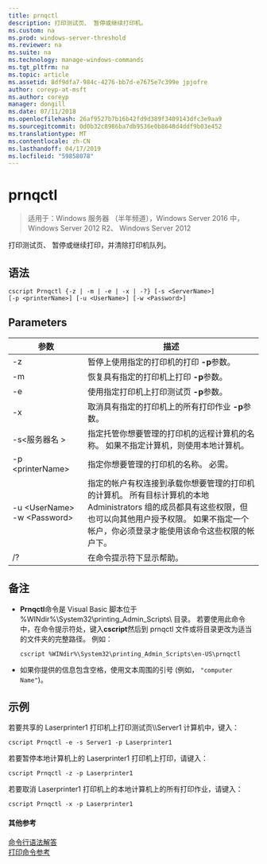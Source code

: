 ```yaml
---
title: prnqctl
description: 打印测试页、 暂停或继续打印机。
ms.custom: na
ms.prod: windows-server-threshold
ms.reviewer: na
ms.suite: na
ms.technology: manage-windows-commands
ms.tgt_pltfrm: na
ms.topic: article
ms.assetid: 8df9dfa7-984c-4276-bb7d-e7675e7c399e jpjofre
author: coreyp-at-msft
ms.author: coreyp
manager: dongill
ms.date: 07/11/2018
ms.openlocfilehash: 26af9527b7b16b42fd9d389f3409143dfc3e9aa9
ms.sourcegitcommit: 0d0b32c8986ba7db9536e0b8648d4ddf9b03e452
ms.translationtype: MT
ms.contentlocale: zh-CN
ms.lasthandoff: 04/17/2019
ms.locfileid: "59858078"
---
```

# <a name="prnqctl"></a>prnqctl

>适用于：Windows 服务器 （半年频道），Windows Server 2016 中，Windows Server 2012 R2、 Windows Server 2012

打印测试页、 暂停或继续打印，并清除打印机队列。  
  
## <a name="syntax"></a>语法  
```  
cscript Prnqctl {-z | -m | -e | -x | -?} [-s <ServerName>]   
[-p <printerName>] [-u <UserName>] [-w <Password>]  
```  
## <a name="parameters"></a>Parameters  
|参数|描述|  
|-------|--------|  
|-z|暂停上使用指定的打印机的打印 **-p**参数。|  
|-m|恢复具有指定的打印机上打印 **-p**参数。|  
|-e|使用指定打印机上打印测试页 **-p**参数。|  
|-x|取消具有指定的打印机上的所有打印作业 **-p**参数。|  
|-s\<服务器名 >|指定托管你想要管理的打印机的远程计算机的名称。 如果不指定计算机，则使用本地计算机。|  
|-p \<printerName>|指定你想要管理的打印机的名称。 必需。|  
|-u \<UserName> -w \<Password>|指定的帐户有权连接到承载你想要管理的打印机的计算机。 所有目标计算机的本地 Administrators 组的成员都具有这些权限，但也可以向其他用户授予权限。 如果不指定一个帐户，你必须登录才能使用该命令这些权限的帐户下。|  
|/?|在命令提示符下显示帮助。|  

## <a name="remarks"></a>备注  
-   **Prnqctl**命令是 Visual Basic 脚本位于 %WINdir%\System32\printing_Admin_Scripts\\ <language>目录。 若要使用此命令中，在命令提示符处，键入**cscript**然后到 prnqctl 文件或将目录更改为适当的文件夹的完整路径。 例如：  
    ```  
    cscript %WINdir%\System32\printing_Admin_Scripts\en-US\prnqctl  
    ```  
-   如果你提供的信息包含空格，使用文本周围的引号 (例如， `"computer Name"`)。  

## <a name="BKMK_examples"></a>示例  
若要共享的 Laserprinter1 打印机上打印测试页\\\Server1 计算机中，键入：  
```  
cscript Prnqctl -e -s Server1 -p Laserprinter1  
```  
若要暂停本地计算机上的 Laserprinter1 打印机上打印，请键入：  
```  
cscript Prnqctl -z -p Laserprinter1  
```  
若要取消 Laserprinter1 打印机上的本地计算机上的所有打印作业，请键入：  
```  
cscript Prnqctl -x -p Laserprinter1  
```  

#### <a name="additional-references"></a>其他参考  
[命令行语法解答](command-line-syntax-key.md)  
[打印命令参考](print-command-reference.md)  
